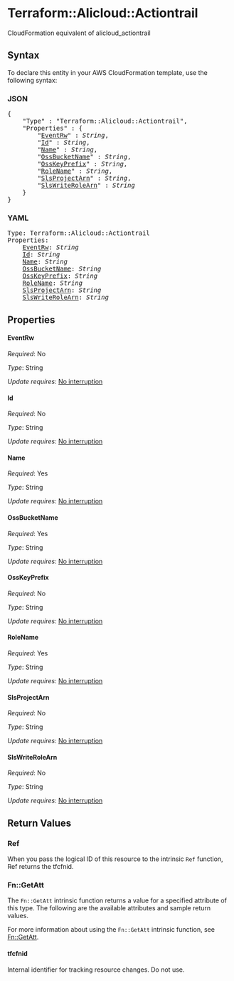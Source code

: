 # Terraform::Alicloud::Actiontrail

CloudFormation equivalent of alicloud_actiontrail

## Syntax

To declare this entity in your AWS CloudFormation template, use the following syntax:

### JSON

<pre>
{
    "Type" : "Terraform::Alicloud::Actiontrail",
    "Properties" : {
        "<a href="#eventrw" title="EventRw">EventRw</a>" : <i>String</i>,
        "<a href="#id" title="Id">Id</a>" : <i>String</i>,
        "<a href="#name" title="Name">Name</a>" : <i>String</i>,
        "<a href="#ossbucketname" title="OssBucketName">OssBucketName</a>" : <i>String</i>,
        "<a href="#osskeyprefix" title="OssKeyPrefix">OssKeyPrefix</a>" : <i>String</i>,
        "<a href="#rolename" title="RoleName">RoleName</a>" : <i>String</i>,
        "<a href="#slsprojectarn" title="SlsProjectArn">SlsProjectArn</a>" : <i>String</i>,
        "<a href="#slswriterolearn" title="SlsWriteRoleArn">SlsWriteRoleArn</a>" : <i>String</i>
    }
}
</pre>

### YAML

<pre>
Type: Terraform::Alicloud::Actiontrail
Properties:
    <a href="#eventrw" title="EventRw">EventRw</a>: <i>String</i>
    <a href="#id" title="Id">Id</a>: <i>String</i>
    <a href="#name" title="Name">Name</a>: <i>String</i>
    <a href="#ossbucketname" title="OssBucketName">OssBucketName</a>: <i>String</i>
    <a href="#osskeyprefix" title="OssKeyPrefix">OssKeyPrefix</a>: <i>String</i>
    <a href="#rolename" title="RoleName">RoleName</a>: <i>String</i>
    <a href="#slsprojectarn" title="SlsProjectArn">SlsProjectArn</a>: <i>String</i>
    <a href="#slswriterolearn" title="SlsWriteRoleArn">SlsWriteRoleArn</a>: <i>String</i>
</pre>

## Properties

#### EventRw

_Required_: No

_Type_: String

_Update requires_: [No interruption](https://docs.aws.amazon.com/AWSCloudFormation/latest/UserGuide/using-cfn-updating-stacks-update-behaviors.html#update-no-interrupt)

#### Id

_Required_: No

_Type_: String

_Update requires_: [No interruption](https://docs.aws.amazon.com/AWSCloudFormation/latest/UserGuide/using-cfn-updating-stacks-update-behaviors.html#update-no-interrupt)

#### Name

_Required_: Yes

_Type_: String

_Update requires_: [No interruption](https://docs.aws.amazon.com/AWSCloudFormation/latest/UserGuide/using-cfn-updating-stacks-update-behaviors.html#update-no-interrupt)

#### OssBucketName

_Required_: Yes

_Type_: String

_Update requires_: [No interruption](https://docs.aws.amazon.com/AWSCloudFormation/latest/UserGuide/using-cfn-updating-stacks-update-behaviors.html#update-no-interrupt)

#### OssKeyPrefix

_Required_: No

_Type_: String

_Update requires_: [No interruption](https://docs.aws.amazon.com/AWSCloudFormation/latest/UserGuide/using-cfn-updating-stacks-update-behaviors.html#update-no-interrupt)

#### RoleName

_Required_: Yes

_Type_: String

_Update requires_: [No interruption](https://docs.aws.amazon.com/AWSCloudFormation/latest/UserGuide/using-cfn-updating-stacks-update-behaviors.html#update-no-interrupt)

#### SlsProjectArn

_Required_: No

_Type_: String

_Update requires_: [No interruption](https://docs.aws.amazon.com/AWSCloudFormation/latest/UserGuide/using-cfn-updating-stacks-update-behaviors.html#update-no-interrupt)

#### SlsWriteRoleArn

_Required_: No

_Type_: String

_Update requires_: [No interruption](https://docs.aws.amazon.com/AWSCloudFormation/latest/UserGuide/using-cfn-updating-stacks-update-behaviors.html#update-no-interrupt)

## Return Values

### Ref

When you pass the logical ID of this resource to the intrinsic `Ref` function, Ref returns the tfcfnid.

### Fn::GetAtt

The `Fn::GetAtt` intrinsic function returns a value for a specified attribute of this type. The following are the available attributes and sample return values.

For more information about using the `Fn::GetAtt` intrinsic function, see [Fn::GetAtt](https://docs.aws.amazon.com/AWSCloudFormation/latest/UserGuide/intrinsic-function-reference-getatt.html).

#### tfcfnid

Internal identifier for tracking resource changes. Do not use.

